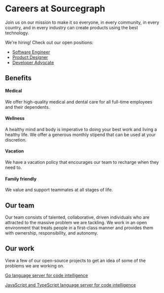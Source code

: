 # Careers at Sourcegraph

Join us on our mission to make it so everyone, in every community, in every country, and in every industry can create products using the best technology.


We're hiring! Check out our open positions:

* [Software Engineer](/SOFTWARE_ENGINEER_JOB_DESCRIPTION.md)
* [Product Designer](/PRODUCT_DESIGNER_JOB_DESCRIPTION.md)
* [Developer Advocate](/DEVELOPER_ADVOCATE_JOB_DESCRIPTION.md)

## Benefits

#### Medical
We offer high-quality medical and dental care for all full-time employees and their dependents.


#### Wellness
A healthy mind and body is imperative to doing your best work and living a healthy life. We offer a generous monthly stipend that can be used at your discretion.


#### Vacation
We have a vacation policy that encourages our team to recharge when they need to.


#### Family friendly
We value and support teammates at all stages of life.


## Our team
Our team consists of talented, collaborative, driven individuals who are attracted to the massive problem we are tackling. We work in an open environment that treats people in a first-class manner and provides them with ownership, responsibility, and autonomy.


## Our work
View a few of our open-source projects to get an idea of some of the problems we are working on.

[Go language server for code intelligence](https://github.com/sourcegraph/go-langserver)

[JavaScript and TypeScript language server for code intelligence](https://github.com/sourcegraph/javascript-typescript-langserver)

